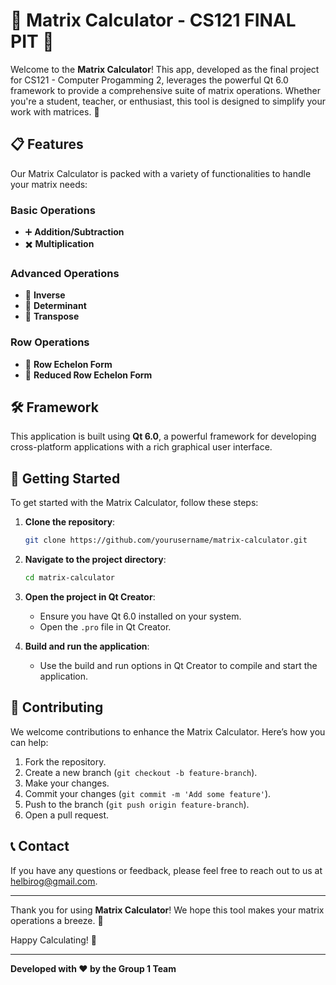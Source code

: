 # 🎉 Matrix Calculator - CS121 FINAL PIT 🎉

Welcome to the **Matrix Calculator**! This app, developed as the final project for CS121 - Computer Progamming 2, leverages the powerful Qt 6.0 framework to provide a comprehensive suite of matrix operations. Whether you're a student, teacher, or enthusiast, this tool is designed to simplify your work with matrices. 🚀

## 📋 Features

Our Matrix Calculator is packed with a variety of functionalities to handle your matrix needs:

### Basic Operations
- ➕ **Addition/Subtraction**
- ✖️ **Multiplication**

### Advanced Operations
- 🔄 **Inverse**
- 📐 **Determinant**
- 🔄 **Transpose**

### Row Operations
- 🧮 **Row Echelon Form**
- 🧮 **Reduced Row Echelon Form**

## 🛠️ Framework

This application is built using **Qt 6.0**, a powerful framework for developing cross-platform applications with a rich graphical user interface.

## 🚀 Getting Started

To get started with the Matrix Calculator, follow these steps:

1. **Clone the repository**:
    ```sh
    git clone https://github.com/yourusername/matrix-calculator.git
    ```
2. **Navigate to the project directory**:
    ```sh
    cd matrix-calculator
    ```
3. **Open the project in Qt Creator**:
    - Ensure you have Qt 6.0 installed on your system.
    - Open the `.pro` file in Qt Creator.

4. **Build and run the application**:
    - Use the build and run options in Qt Creator to compile and start the application.

## 🤝 Contributing

We welcome contributions to enhance the Matrix Calculator. Here’s how you can help:

1. Fork the repository.
2. Create a new branch (`git checkout -b feature-branch`).
3. Make your changes.
4. Commit your changes (`git commit -m 'Add some feature'`).
5. Push to the branch (`git push origin feature-branch`).
6. Open a pull request.

## 📞 Contact

If you have any questions or feedback, please feel free to reach out to us at [helbirog@gmail.com](mailto:helbiro@gmail.com).

---

Thank you for using **Matrix Calculator**! We hope this tool makes your matrix operations a breeze. 🌟

Happy Calculating! 🧮

---

**Developed with ❤️ by the Group 1 Team**
